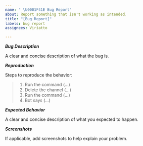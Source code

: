 ```yaml
---
name: " \U0001F41E Bug Report"
about: Report something that isn't working as intended.
title: "[Bug Report]"
labels: bug report
assignees: Viriatto

---
```


__***Bug Description***__

A clear and concise description of what the bug is.

__***Reproduction***__

Steps to reproduce the behavior:
> 1. Run the command (...)
> 2. Delete the channel (...)
> 3. Run the command (...)
> 4. Bot says (...)

***Expected Behavior***

A clear and concise description of what you expected to happen.

***Screenshots***

If applicable, add screenshots to help explain your problem.
